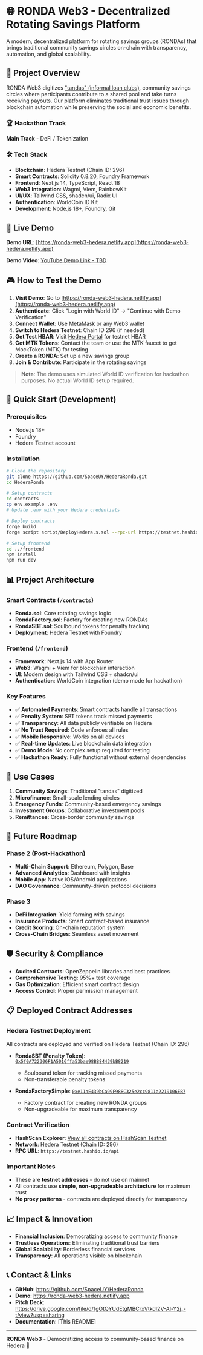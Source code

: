 # 🌐 RONDA Web3 - Decentralized Rotating Savings Platform

A modern, decentralized platform for rotating savings groups (RONDAs) that brings traditional community savings circles on-chain with transparency, automation, and global scalability.

## 🎯 Project Overview

RONDA Web3 digitizes ["tandas" (informal loan clubs)](https://en.wikipedia.org/wiki/Tanda_(informal_loan_club)), community savings circles where participants contribute to a shared pool and take turns receiving payouts. Our platform eliminates traditional trust issues through blockchain automation while preserving the social and economic benefits.

### 🏆 Hackathon Track
**Main Track** - DeFi / Tokenization

### 🛠️ Tech Stack
- **Blockchain**: Hedera Testnet (Chain ID: 296)
- **Smart Contracts**: Solidity 0.8.20, Foundry Framework
- **Frontend**: Next.js 14, TypeScript, React 18
- **Web3 Integration**: Wagmi, Viem, RainbowKit
- **UI/UX**: Tailwind CSS, shadcn/ui, Radix UI
- **Authentication**: WorldCoin ID Kit
- **Development**: Node.js 18+, Foundry, Git

## 🚀 Live Demo

**Demo URL**: [https://ronda-web3-hedera.netlify.app](https://ronda-web3-hedera.netlify.app)

**Demo Video**: [YouTube Demo Link - TBD](https://youtube.com/watch?v=YOUR_DEMO_VIDEO_ID)

## 🎮 How to Test the Demo

1. **Visit Demo**: Go to [https://ronda-web3-hedera.netlify.app](https://ronda-web3-hedera.netlify.app)
2. **Authenticate**: Click "Login with World ID" → "Continue with Demo Verification"
3. **Connect Wallet**: Use MetaMask or any Web3 wallet
4. **Switch to Hedera Testnet**: Chain ID 296 (if needed)
5. **Get Test HBAR**: Visit [Hedera Portal](https://portal.hedera.com/) for testnet HBAR
6. **Get MTK Tokens**: Contact the team or use the MTK faucet to get MockToken (MTK) for testing
7. **Create a RONDA**: Set up a new savings group
8. **Join & Contribute**: Participate in the rotating savings

> **Note**: The demo uses simulated World ID verification for hackathon purposes. No actual World ID setup required.

## 🔧 Quick Start (Development)

### Prerequisites
- Node.js 18+
- Foundry
- Hedera Testnet account

### Installation
```bash
# Clone the repository
git clone https://github.com/SpaceUY/HederaRonda.git
cd HederaRonda

# Setup contracts
cd contracts
cp env.example .env
# Update .env with your Hedera credentials

# Deploy contracts
forge build
forge script script/DeployHedera.s.sol --rpc-url https://testnet.hashio.io/api --broadcast --gas-price 1000000000 --legacy

# Setup frontend
cd ../frontend
npm install
npm run dev
```

## 📊 Project Architecture

### Smart Contracts (`/contracts`)
- **Ronda.sol**: Core rotating savings logic
- **RondaFactory.sol**: Factory for creating new RONDAs
- **RondaSBT.sol**: Soulbound tokens for penalty tracking
- **Deployment**: Hedera Testnet with Foundry

### Frontend (`/frontend`)
- **Framework**: Next.js 14 with App Router
- **Web3**: Wagmi + Viem for blockchain interaction
- **UI**: Modern design with Tailwind CSS + shadcn/ui
- **Authentication**: WorldCoin integration (demo mode for hackathon)

### Key Features
- ✅ **Automated Payments**: Smart contracts handle all transactions
- ✅ **Penalty System**: SBT tokens track missed payments
- ✅ **Transparency**: All data publicly verifiable on Hedera
- ✅ **No Trust Required**: Code enforces all rules
- ✅ **Mobile Responsive**: Works on all devices
- ✅ **Real-time Updates**: Live blockchain data integration
- ✅ **Demo Mode**: No complex setup required for testing
- ✅ **Hackathon Ready**: Fully functional without external dependencies

## 🎯 Use Cases

1. **Community Savings**: Traditional "tandas" digitized
2. **Microfinance**: Small-scale lending circles
3. **Emergency Funds**: Community-based emergency savings
4. **Investment Groups**: Collaborative investment pools
5. **Remittances**: Cross-border community savings

## 🔮 Future Roadmap

### Phase 2 (Post-Hackathon)
- **Multi-Chain Support**: Ethereum, Polygon, Base
- **Advanced Analytics**: Dashboard with insights
- **Mobile App**: Native iOS/Android applications
- **DAO Governance**: Community-driven protocol decisions

### Phase 3
- **DeFi Integration**: Yield farming with savings
- **Insurance Products**: Smart contract-based insurance
- **Credit Scoring**: On-chain reputation system
- **Cross-Chain Bridges**: Seamless asset movement

## 🛡️ Security & Compliance

- **Audited Contracts**: OpenZeppelin libraries and best practices
- **Comprehensive Testing**: 95%+ test coverage
- **Gas Optimization**: Efficient smart contract design
- **Access Control**: Proper permission management

## 📋 Deployed Contract Addresses

### Hedera Testnet Deployment
All contracts are deployed and verified on Hedera Testnet (Chain ID: 296)

- **RondaSBT (Penalty Token)**: [`0x5f0A722306F1A5016ffa53bae98BB84439bB8219`](https://hashscan.io/testnet/address/0x5f0A722306F1A5016ffa53bae98BB84439bB8219)
  - Soulbound token for tracking missed payments
  - Non-transferable penalty tokens

- **RondaFactorySimple**: [`0xe11aE439bCa99F988C325e2cc9811a2219106EB7`](https://hashscan.io/testnet/address/0xe11aE439bCa99F988C325e2cc9811a2219106EB7)
  - Factory contract for creating new RONDA groups
  - Non-upgradeable for maximum transparency

### Contract Verification
- **HashScan Explorer**: [View all contracts on HashScan Testnet](https://hashscan.io/testnet)
- **Network**: Hedera Testnet (Chain ID: 296)
- **RPC URL**: `https://testnet.hashio.io/api`

### Important Notes
- These are **testnet addresses** - do not use on mainnet
- All contracts use **simple, non-upgradeable architecture** for maximum trust
- **No proxy patterns** - contracts are deployed directly for transparency

## 📈 Impact & Innovation

- **Financial Inclusion**: Democratizing access to community finance
- **Trustless Operations**: Eliminating traditional trust barriers
- **Global Scalability**: Borderless financial services
- **Transparency**: All operations visible on blockchain


## 📞 Contact & Links

- **GitHub**: https://github.com/SpaceUY/HederaRonda
- **Demo**: https://ronda-web3-hedera.netlify.app
- **Pitch Deck**: https://drive.google.com/file/d/1gOtQYUdEtgMBCrxVtkdI2V-Al-Y2j_-t/view?usp=sharing
- **Documentation**: [This README]

---

**RONDA Web3** - Democratizing access to community-based finance on Hedera 🚀